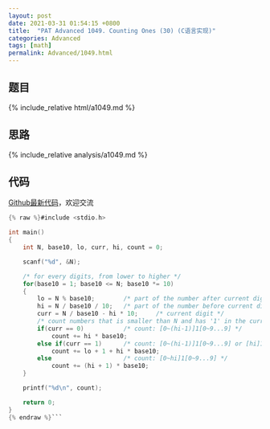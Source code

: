 ```yaml
---
layout: post
date: 2021-03-31 01:54:15 +0800
title:  "PAT Advanced 1049. Counting Ones (30) (C语言实现)"
categories: Advanced
tags: [math]
permalink: Advanced/1049.html
---
```


## 题目

{% include_relative html/a1049.md %}

## 思路

{% include_relative analysis/a1049.md %}

## 代码

[Github最新代码](https://github.com/OliverLew/PAT/blob/master/PATAdvanced/1049.c)，欢迎交流

```c
{% raw %}#include <stdio.h>

int main()
{
    int N, base10, lo, curr, hi, count = 0;

    scanf("%d", &N);

    /* for every digits, from lower to higher */
    for(base10 = 1; base10 <= N; base10 *= 10)
    {
        lo = N % base10;        /* part of the number after current digit */
        hi = N / base10 / 10;   /* part of the number before current digit */
        curr = N / base10 - hi * 10;     /* current digit */
        /* count numbers that is smaller than N and has '1' in the current digit */
        if(curr == 0)           /* count: [0~(hi-1)]1[0~9...9] */
            count += hi * base10;
        else if(curr == 1)      /* count: [0~(hi-1)]1[0~9...9] or [hi]1[0~lo] */
            count += lo + 1 + hi * base10;
        else                    /* count: [0~hi]1[0~9...9] */
            count += (hi + 1) * base10;
    }

    printf("%d\n", count);

    return 0;
}
{% endraw %}```
